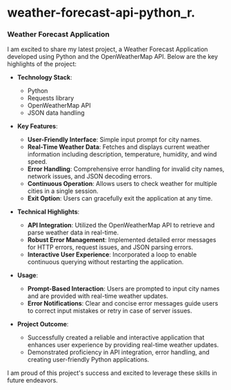 # weather-forecast-api-python_r.
### Weather Forecast Application

I am excited to share my latest project, a Weather Forecast Application developed using Python and the OpenWeatherMap API. Below are the key highlights of the project:

- **Technology Stack**:
  - Python
  - Requests library
  - OpenWeatherMap API
  - JSON data handling

- **Key Features**:
  - **User-Friendly Interface**: Simple input prompt for city names.
  - **Real-Time Weather Data**: Fetches and displays current weather information including description, temperature, humidity, and wind speed.
  - **Error Handling**: Comprehensive error handling for invalid city names, network issues, and JSON decoding errors.
  - **Continuous Operation**: Allows users to check weather for multiple cities in a single session.
  - **Exit Option**: Users can gracefully exit the application at any time.

- **Technical Highlights**:
  - **API Integration**: Utilized the OpenWeatherMap API to retrieve and parse weather data in real-time.
  - **Robust Error Management**: Implemented detailed error messages for HTTP errors, request issues, and JSON parsing errors.
  - **Interactive User Experience**: Incorporated a loop to enable continuous querying without restarting the application.

- **Usage**:
  - **Prompt-Based Interaction**: Users are prompted to input city names and are provided with real-time weather updates.
  - **Error Notifications**: Clear and concise error messages guide users to correct input mistakes or retry in case of server issues.

- **Project Outcome**:
  - Successfully created a reliable and interactive application that enhances user experience by providing real-time weather updates.
  - Demonstrated proficiency in API integration, error handling, and creating user-friendly Python applications.

I am proud of this project's success and excited to leverage these skills in future endeavors.
